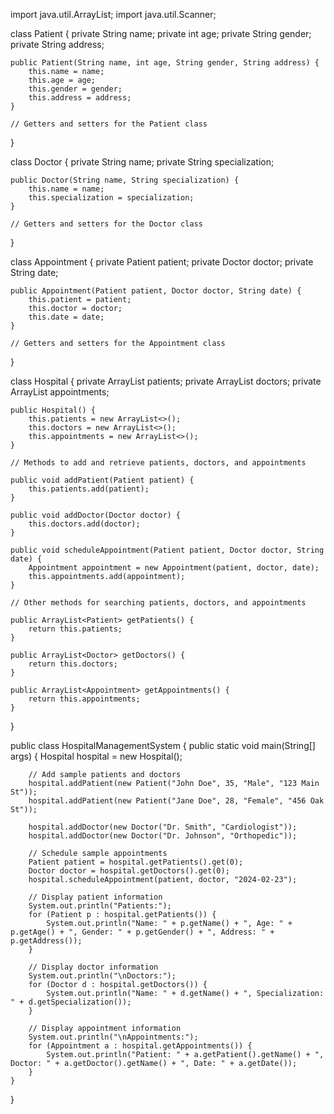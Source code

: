 import java.util.ArrayList;
import java.util.Scanner;

class Patient {
    private String name;
    private int age;
    private String gender;
    private String address;

    public Patient(String name, int age, String gender, String address) {
        this.name = name;
        this.age = age;
        this.gender = gender;
        this.address = address;
    }

    // Getters and setters for the Patient class
}

class Doctor {
    private String name;
    private String specialization;

    public Doctor(String name, String specialization) {
        this.name = name;
        this.specialization = specialization;
    }

    // Getters and setters for the Doctor class
}

class Appointment {
    private Patient patient;
    private Doctor doctor;
    private String date;

    public Appointment(Patient patient, Doctor doctor, String date) {
        this.patient = patient;
        this.doctor = doctor;
        this.date = date;
    }

    // Getters and setters for the Appointment class
}

class Hospital {
    private ArrayList<Patient> patients;
    private ArrayList<Doctor> doctors;
    private ArrayList<Appointment> appointments;

    public Hospital() {
        this.patients = new ArrayList<>();
        this.doctors = new ArrayList<>();
        this.appointments = new ArrayList<>();
    }

    // Methods to add and retrieve patients, doctors, and appointments

    public void addPatient(Patient patient) {
        this.patients.add(patient);
    }

    public void addDoctor(Doctor doctor) {
        this.doctors.add(doctor);
    }

    public void scheduleAppointment(Patient patient, Doctor doctor, String date) {
        Appointment appointment = new Appointment(patient, doctor, date);
        this.appointments.add(appointment);
    }

    // Other methods for searching patients, doctors, and appointments

    public ArrayList<Patient> getPatients() {
        return this.patients;
    }

    public ArrayList<Doctor> getDoctors() {
        return this.doctors;
    }

    public ArrayList<Appointment> getAppointments() {
        return this.appointments;
    }
}

public class HospitalManagementSystem {
    public static void main(String[] args) {
        Hospital hospital = new Hospital();

        // Add sample patients and doctors
        hospital.addPatient(new Patient("John Doe", 35, "Male", "123 Main St"));
        hospital.addPatient(new Patient("Jane Doe", 28, "Female", "456 Oak St"));

        hospital.addDoctor(new Doctor("Dr. Smith", "Cardiologist"));
        hospital.addDoctor(new Doctor("Dr. Johnson", "Orthopedic"));

        // Schedule sample appointments
        Patient patient = hospital.getPatients().get(0);
        Doctor doctor = hospital.getDoctors().get(0);
        hospital.scheduleAppointment(patient, doctor, "2024-02-23");

        // Display patient information
        System.out.println("Patients:");
        for (Patient p : hospital.getPatients()) {
            System.out.println("Name: " + p.getName() + ", Age: " + p.getAge() + ", Gender: " + p.getGender() + ", Address: " + p.getAddress());
        }

        // Display doctor information
        System.out.println("\nDoctors:");
        for (Doctor d : hospital.getDoctors()) {
            System.out.println("Name: " + d.getName() + ", Specialization: " + d.getSpecialization());
        }

        // Display appointment information
        System.out.println("\nAppointments:");
        for (Appointment a : hospital.getAppointments()) {
            System.out.println("Patient: " + a.getPatient().getName() + ", Doctor: " + a.getDoctor().getName() + ", Date: " + a.getDate());
        }
    }
}

